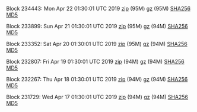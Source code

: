 Block 234443: Mon Apr 22 01:30:01 UTC 2019 [zip](https://files.01coin.io/mainnet/2019-04-22/bootstrap.dat.zip) (95M) [gz](https://files.01coin.io/mainnet/2019-04-22/bootstrap.dat.tar.gz) (95M) [SHA256](https://files.01coin.io/mainnet/2019-04-22/sha256.txt) [MD5](https://files.01coin.io/mainnet/2019-04-22/md5.txt)

Block 233899: Sun Apr 21 01:30:01 UTC 2019 [zip](https://files.01coin.io/mainnet/2019-04-21/bootstrap.dat.zip) (95M) [gz](https://files.01coin.io/mainnet/2019-04-21/bootstrap.dat.tar.gz) (94M) [SHA256](https://files.01coin.io/mainnet/2019-04-21/sha256.txt) [MD5](https://files.01coin.io/mainnet/2019-04-21/md5.txt)

Block 233352: Sat Apr 20 01:30:01 UTC 2019 [zip](https://files.01coin.io/mainnet/2019-04-20/bootstrap.dat.zip) (95M) [gz](https://files.01coin.io/mainnet/2019-04-20/bootstrap.dat.tar.gz) (94M) [SHA256](https://files.01coin.io/mainnet/2019-04-20/sha256.txt) [MD5](https://files.01coin.io/mainnet/2019-04-20/md5.txt)

Block 232807: Fri Apr 19 01:30:01 UTC 2019 [zip](https://files.01coin.io/mainnet/2019-04-19/bootstrap.dat.zip) (94M) [gz](https://files.01coin.io/mainnet/2019-04-19/bootstrap.dat.tar.gz) (94M) [SHA256](https://files.01coin.io/mainnet/2019-04-19/sha256.txt) [MD5](https://files.01coin.io/mainnet/2019-04-19/md5.txt)

Block 232267: Thu Apr 18 01:30:01 UTC 2019 [zip](https://files.01coin.io/mainnet/2019-04-18/bootstrap.dat.zip) (94M) [gz](https://files.01coin.io/mainnet/2019-04-18/bootstrap.dat.tar.gz) (94M) [SHA256](https://files.01coin.io/mainnet/2019-04-18/sha256.txt) [MD5](https://files.01coin.io/mainnet/2019-04-18/md5.txt)

Block 231729: Wed Apr 17 01:30:01 UTC 2019 [zip](https://files.01coin.io/mainnet/2019-04-17/bootstrap.dat.zip) (94M) [gz](https://files.01coin.io/mainnet/2019-04-17/bootstrap.dat.tar.gz) (94M) [SHA256](https://files.01coin.io/mainnet/2019-04-17/sha256.txt) [MD5](https://files.01coin.io/mainnet/2019-04-17/md5.txt)

